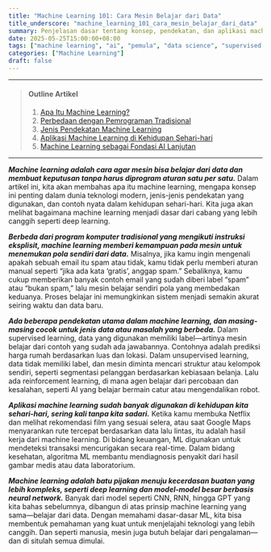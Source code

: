 ```yaml
---
title: "Machine Learning 101: Cara Mesin Belajar dari Data"
title_underscore: "machine_learning_101_cara_mesin_belajar_dari_data"
summary: Penjelasan dasar tentang konsep, pendekatan, dan aplikasi machine learning dalam kehidupan sehari-hari. Dilengkapi perbandingan dengan pemrograman tradisional dan pengantar ke teknologi AI lanjutan.
date: 2025-05-25T15:00:00+08:00
tags: ["machine learning", "ai", "pemula", "data science", "supervised learning", "unsupervised learning"]
categories: ["Machine Learning"]
draft: false
---
```


---
> #### Outline Artikel
> 1. [Apa Itu Machine Learning?](#apa-itu-ml)
> 2. [Perbedaan dengan Pemrograman Tradisional](#beda-dengan-tradisional)
> 3. [Jenis Pendekatan Machine Learning](#jenis-ml)
> 4. [Aplikasi Machine Learning di Kehidupan Sehari-hari](#aplikasi-ml)
> 5. [Machine Learning sebagai Fondasi AI Lanjutan](#fondasi-ai)
---

<span id="apa-itu-ml"></span>

***Machine learning adalah cara agar mesin bisa belajar dari data dan membuat keputusan tanpa harus diprogram aturan satu per satu.*** Dalam artikel ini, kita akan membahas apa itu machine learning, mengapa konsep ini penting dalam dunia teknologi modern, jenis-jenis pendekatan yang digunakan, dan contoh nyata dalam kehidupan sehari-hari. Kita juga akan melihat bagaimana machine learning menjadi dasar dari cabang yang lebih canggih seperti deep learning.

<span id="beda-dengan-tradisional"></span>

***Berbeda dari program komputer tradisional yang mengikuti instruksi eksplisit, machine learning memberi kemampuan pada mesin untuk menemukan pola sendiri dari data.*** Misalnya, jika kamu ingin mengenali apakah sebuah email itu spam atau tidak, kamu tidak perlu memberi aturan manual seperti “jika ada kata ‘gratis’, anggap spam.” Sebaliknya, kamu cukup memberikan banyak contoh email yang sudah diberi label “spam” atau “bukan spam,” lalu mesin belajar sendiri pola yang membedakan keduanya. Proses belajar ini memungkinkan sistem menjadi semakin akurat seiring waktu dan data baru.

<span id="jenis-ml"></span>

***Ada beberapa pendekatan utama dalam machine learning, dan masing-masing cocok untuk jenis data atau masalah yang berbeda.*** Dalam supervised learning, data yang digunakan memiliki label—artinya mesin belajar dari contoh yang sudah ada jawabannya. Contohnya adalah prediksi harga rumah berdasarkan luas dan lokasi. Dalam unsupervised learning, data tidak memiliki label, dan mesin diminta mencari struktur atau kelompok sendiri, seperti segmentasi pelanggan berdasarkan kebiasaan belanja. Lalu ada reinforcement learning, di mana agen belajar dari percobaan dan kesalahan, seperti AI yang belajar bermain catur atau mengendalikan robot.

<span id="aplikasi-ml"></span>

***Aplikasi machine learning sudah banyak digunakan di kehidupan kita sehari-hari, sering kali tanpa kita sadari.*** Ketika kamu membuka Netflix dan melihat rekomendasi film yang sesuai selera, atau saat Google Maps menyarankan rute tercepat berdasarkan data lalu lintas, itu adalah hasil kerja dari machine learning. Di bidang keuangan, ML digunakan untuk mendeteksi transaksi mencurigakan secara real-time. Dalam bidang kesehatan, algoritma ML membantu mendiagnosis penyakit dari hasil gambar medis atau data laboratorium.

<span id="fondasi-ai"></span>

***Machine learning adalah batu pijakan menuju kecerdasan buatan yang lebih kompleks, seperti deep learning dan model-model besar berbasis neural network.*** Banyak dari model seperti CNN, RNN, hingga GPT yang kita bahas sebelumnya, dibangun di atas prinsip machine learning yang sama—belajar dari data. Dengan memahami dasar-dasar ML, kita bisa membentuk pemahaman yang kuat untuk menjelajahi teknologi yang lebih canggih. Dan seperti manusia, mesin juga butuh belajar dari pengalaman—dan di situlah semua dimulai.
